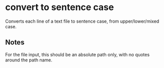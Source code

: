 # convert to sentence case
Converts each line of a text file to sentence case, from upper/lower/mixed case.
 
## Notes
For the file input, this should be an absolute path only, with no quotes around the path name.
